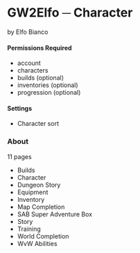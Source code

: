 # GW2Elfo ─ Character
by Elfo Bianco

#### Permissions Required
* account
* characters
* builds (optional)
* inventories (optional)
* progression (optional)

#### Settings
* Character sort

### About
11 pages
* Builds
* Character
* Dungeon Story
* Equipment
* Inventory
* Map Completion
* SAB Super Adventure Box
* Story
* Training
* World Completion
* WvW Abilities
